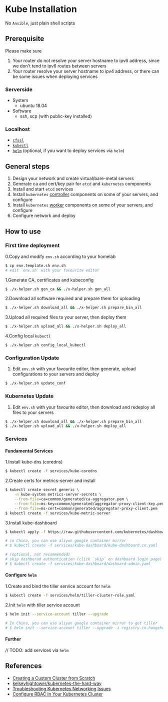 # Kube Installation

No `Ansible`, just plain shell scripts

## Prerequisite

Please make sure

1. Your router do not resolve your server hostname to ipv6 address, since we don't tend to ipv6 routes between servers
2. Your router resolve your server hostname to ipv4 address, or there can be some issues when deploying services

### Serverside

- System
    - ubuntu 18.04
- Software
    - ssh, scp (with public-key installed)

### Localhost

- [`cfssl`](https://github.com/cloudflare/cfssl#installation)
- [`kubectl`](https://kubernetes.io/docs/tasks/tools/install-kubectl/)
- [`helm`](https://github.com/helm/helm#install) (optional, if you want to deploy services via `helm`)

## General steps

1. Design your network and create virtual/bare-metal servers
2. Generate ca and cert/key pair for `etcd` and `kubernetes` components
3. Install and start `etcd` services
4. Install `kubernetes` [controller](./controller) components on some of your servers, and configure
5. Install `kubernetes` [worker](./worker) components on some of your servers, and configure
6. Configure network and deploy

## How to use

### First time deployment

0.Copy and modify `env.sh` according to your homelab

```bash
$ cp env.template.sh env.sh
# edit `env.sh` with your favourite editor
```

1.Generate CA, certificates and kubeconfig

```bash
$ ./x-helper.sh gen_ca && ./x-helper.sh gen_all
```

2.Download all software required and prepare them for uploading

```bash
$ ./x-helper.sh download_all && ./x-helper.sh prepare_bin_all
```

3.Upload all required files to your server, then deploy them

```bash
$ ./x-helper.sh upload_all && ./x-helper.sh deploy_all
```

4.Config local `kubectl`

```bash
$ ./x-helper.sh config_local_kubectl
```

### Configuration Update

1. Edit `env.sh` with your favourite editor, then generate, upload configurations to your servers and deploy

```bash
$ ./x-helper.sh update_conf
```

### Kubernetes Update

1. Edit `env.sh` with your favourite editor, then download and redeploy all files to your servers

```bash
$ ./x-helper.sh download_all && ./x-helper.sh prepare_bin_all
$ ./x-helper.sh upload_all && ./x-helper.sh deploy_all
```

### Services

#### Fundamental Services

1.Install kube-dns (coredns)

```bash
$ kubectl create -f services/kube-coredns
```

2.Create certs for metrics-server and install

```bash
$ kubectl create secret generic \
    -n kube-system metrics-server-secrets \
    --from-file=ca=common/generated/ca-aggregator.pem \
    --from-file=ms-key=common/generated/aggregator-proxy-client-key.pem \
    --from-file=ms-cert=common/generated/aggregator-proxy-client.pem
$ kubectl create -f services/kube-metric-server
```

3.Install kube-dashboard

```bash
$ kubectl apply -f https://raw.githubusercontent.com/kubernetes/dashboard/master/src/deploy/recommended/kubernetes-dashboard.yaml

# in China, you can use aliyun google container mirror
# $ kubectl create -f services/kube-dashboard/kube-dashboard.cn.yaml

# (optional, not recommended)
# skip dashborad authentication (click `skip` on dashboard login page)
# $ kubectl create -f services/kube-dashboard/dashoard-admin.yaml
```

#### Configure `helm`

1.Create and bind the tiller service account for `helm`

```bash
$ kubectl create -f services/helm/tiller-cluster-role.yaml
```

2.Init `helm` with tiller service account

```bash
$ helm init --service-account tiller --upgrade

# In China, you can use aliyun google container mirror to get tiller
# $ helm init --service-account tiller --upgrade -i registry.cn-hangzhou.aliyuncs.com/google_containers/tiller:v2.11.0
```

#### Further

// TODO: add services via `helm`

## References

- [Creating a Custom Cluster from Scratch](https://kubernetes.io/docs/setup/scratch)
- [kelseyhightower/kubernetes-the-hard-way](https://github.com/kelseyhightower/kubernetes-the-hard-way)
- [Troubleshooting Kubernetes Networking Issues](https://gravitational.com/blog/troubleshooting-kubernetes-networking/)
- [Configure RBAC In Your Kubernetes Cluster](https://docs.bitnami.com/kubernetes/how-to/configure-rbac-in-your-kubernetes-cluster/)
